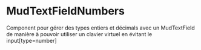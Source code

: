 # MudTextFieldNumbers
Component pour gérer des types entiers et décimals avec un MudTextField de manière à pouvoir utiliser un clavier virtuel en évitant le input[type=number]
